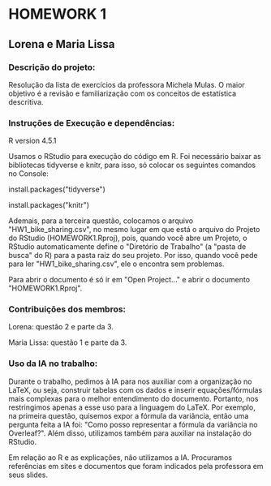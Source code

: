 # HOMEWORK 1
## Lorena e Maria Lissa
### Descrição do projeto:

Resolução da lista de exercícios da professora Michela Mulas. O maior objetivo é a revisão e familiarização com os conceitos de estatística descritiva.

### Instruções de Execução e dependências:
R version 4.5.1

Usamos o RStudio para execução do código em R. Foi necessário baixar as bibliotecas tidyverse e knitr, para isso, só colocar os seguintes comandos no Console:

install.packages("tidyverse")

install.packages("knitr")

Ademais, para a terceira questão, colocamos o arquivo "HW1_bike_sharing.csv", no mesmo lugar em que está o arquivo do Projeto do RStudio (HOMEWORK1.Rproj), pois, quando você abre um Projeto, o RStudio automaticamente define o "Diretório de Trabalho" (a "pasta de busca" do R) para a pasta raiz do seu projeto. Por isso, quando você pede para ler "HW1_bike_sharing.csv", ele o encontra sem problemas.

Para abrir o documento é só ir em "Open Project..." e abrir o documento "HOMEWORK1.Rproj".

### Contribuições dos membros:
Lorena: questão 2 e parte da 3.

Maria Lissa: questão 1 e parte da 3.

### Uso da IA no trabalho:

Durante o trabalho, pedimos à IA para nos auxiliar com a organização no LaTeX, ou seja, construir tabelas com os dados e inserir equações/fórmulas mais complexas para o melhor entendimento do documento. Portanto, nos restringimos apenas a esse uso para a linguagem do LaTeX. Por exemplo, na primeira questão, quisemos expor a fórmula da variância, então uma pergunta feita a IA foi: "Como posso representar a fórmula da variância no Overleaf?". Além disso, utilizamos também para auxiliar na instalação do RStudio.

Em relação ao R e as explicações, não utilizamos a IA. Procuramos referências em sites e documentos que foram indicados pela professora em seus slides. 

